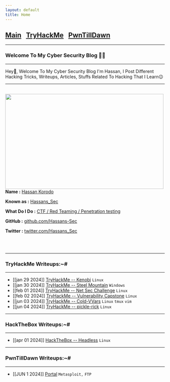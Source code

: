 ```yaml
---
layout: default
title: Home
---
```

<h2 class="mume-header" id="mainindexhtml-nbspnbsp-contactcontacthtml"><a href="./index.html">Main</a>&#xA0;&#xA0;&#xA0;<a href="/Posts/THM/index.html">TryHackMe</a>&#xA0;&#xA0;&#xA0;<a href="/Posts/PwnTillDawn/index.html">PwnTillDawn</a></h2>
<script src="https://tryhackme.com/badge/2189524"></script>

* * *
### Welcome To My Cyber Security Blog 😮‍💨
* * *

Hey👋, Welcome To My Cyber Security Blog I'm Hassan, I Post Different Hacking Tricks, Writeups, Articles, Stuffs Related To Hacking That I Learn😉

<hr>
<br>
<img style="padding-right: 30px;" align="left"  width="500" height="300" src="https://github.com/Hassans-Sec/Hassans-sec.github.io/assets/139691745/435af8d5-fd69-4b4c-bf47-132a9737b1ef">
<br>
<p><strong>Name :</strong> <a href="#">Hassan Korodo</a></p>
<p><strong>Known as :</strong> <a href="#">Hassans_Sec</a></p>
<p><strong>What Do I Do :</strong> <a href="#">CTF / Red Teaming / Penetration testing</a></p>
<p><strong>GitHub :</strong> <a href="https://github.com/Hassans-Sec">github.com/Hassans-Sec</a></p>
<p><strong>Twitter :</strong> <a href="https://twitter.com/Hassans_Sec">twitter.com/Hassans_Sec</a></p>
<br clear="left">
<br clear="left">


* * *
### **TryHackMe Writeups:~#**
* * *

- [[jan 29 2024]] [TryHackMe -- Kenobi](https://hassans-sec.github.io/Posts/THM/Kenobi.html) `Linux`
- [[jan 30 2024]] [TryHackMe -- Steel Mountain](https://hassans-sec.github.io/Posts/THM/Steel-Mountain.html) `Windows`
- [[feb 01 2024]] [TryHackMe -- Net Sec Challenge](https://hassans-sec.github.io/Posts/THM/Net-Sec-challenge.html) `Linux`
- [[feb 02 2024]] [TryHackMe -- Vulnerability Capstone](https://hassans-sec.github.io/Posts/THM/Vulnerability-Capstone.html) `Linux`
- [[jun 03 2024]] [TryHackMe -- Cold-VVars](https://hassans-sec.github.io/Posts/THM/Cold-VVars.html) `Linux` `tmux` `vim`
- [[jun 04 2024]] [TryHackMe -- pickle-rick](https://hassans-sec.github.io/Posts/THM/Pickle-Rick.html) `Linux`



* * *
### **HackTheBox Writeups:~#**
* * *
- [[apr 01 2024]] [HackTheBox -- Headless](https://hassans-sec.github.io/Posts/HTB/Headless.html) `Linux`



* * *
### **PwnTillDawn Writeups:~#**
* * *
- [[JUN 1 2024]] [Portal](https://hassans-sec.github.io/Posts/PwnTillDawn/Portal.html) `Metasploit,` `FTP`

